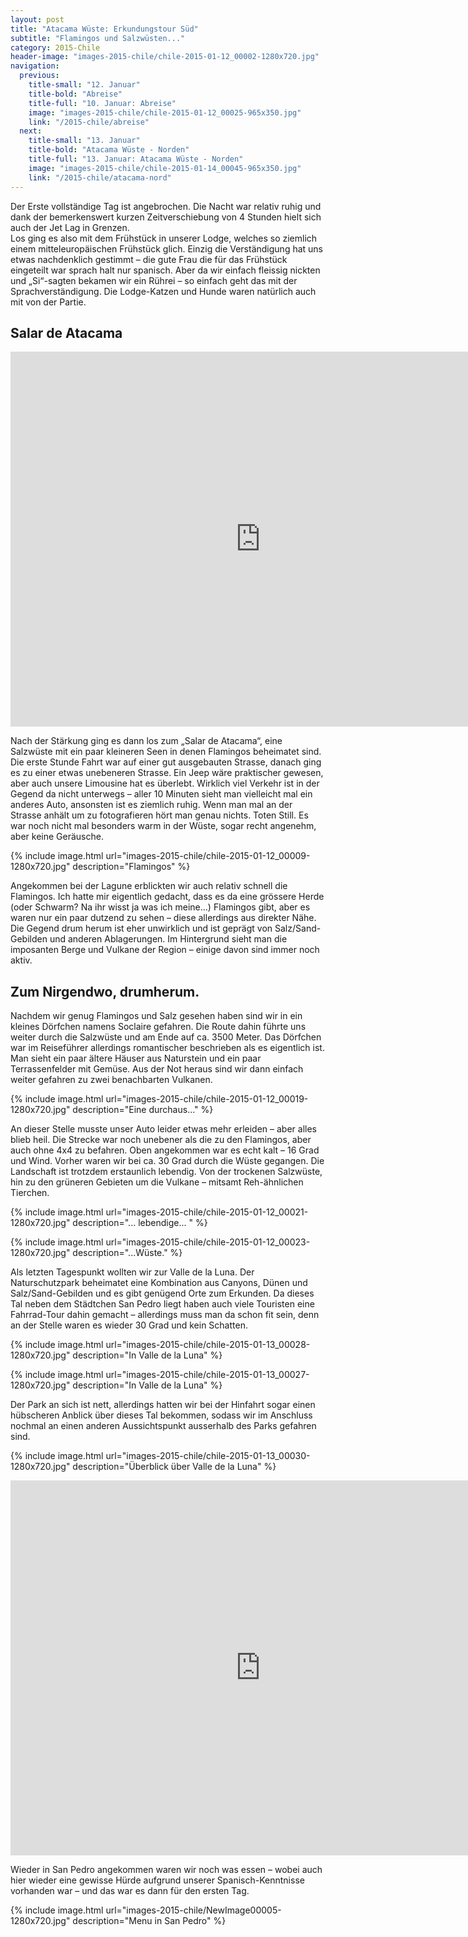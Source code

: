 ```yaml
---
layout: post
title: "Atacama Wüste: Erkundungstour Süd"
subtitle: "Flamingos und Salzwüsten..."
category: 2015-Chile
header-image: "images-2015-chile/chile-2015-01-12_00002-1280x720.jpg"
navigation:
  previous:
    title-small: "12. Januar"
    title-bold: "Abreise"
    title-full: "10. Januar: Abreise"
    image: "images-2015-chile/chile-2015-01-12_00025-965x350.jpg"
    link: "/2015-chile/abreise"
  next:
    title-small: "13. Januar"
    title-bold: "Atacama Wüste - Norden"
    title-full: "13. Januar: Atacama Wüste - Norden"
    image: "images-2015-chile/chile-2015-01-14_00045-965x350.jpg"
    link: "/2015-chile/atacama-nord"
---
```

Der Erste vollständige Tag ist angebrochen. Die Nacht war relativ ruhig und dank der bemerkenswert kurzen Zeitverschiebung von 4 Stunden hielt sich auch der Jet Lag in Grenzen.  
Los ging es also mit dem Frühstück in unserer Lodge, welches so ziemlich einem mitteleuropäischen Frühstück glich. Einzig die Verständigung hat uns etwas nachdenklich gestimmt – die gute Frau die für das Frühstück eingeteilt war sprach halt nur spanisch. Aber da wir einfach fleissig nickten und „Si“-sagten bekamen wir ein Rührei – so einfach geht das mit der Sprachverständigung. Die Lodge-Katzen und Hunde waren natürlich auch mit von der Partie.  

## Salar de Atacama

<iframe src="https://www.google.com/maps/embed?pb=!1m18!1m12!1m3!1d468341.0409702637!2d-68.24999999999999!3d-23.49959315!2m3!1f0!2f0!3f0!3m2!1i1024!2i768!4f13.1!3m3!1m2!1s0x96a8fa058ec18ecb%3A0xe467ef5c09abee71!2sSalar+de+Atacama%2C+San+Pedro+de+Atacama%2C+Regi%C3%B3n+de+Antofagasta%2C+Chile!5e0!3m2!1sde!2sch!4v1435513099731" width="800" height="600" frameborder="0" style="border:0" allowfullscreen></iframe>

Nach der Stärkung ging es dann los zum „Salar de Atacama“, eine Salzwüste mit ein paar kleineren Seen in denen Flamingos beheimatet sind. Die erste Stunde Fahrt war auf einer gut ausgebauten Strasse, danach ging es zu einer etwas unebeneren Strasse. Ein Jeep wäre praktischer gewesen, aber auch unsere Limousine hat es überlebt. Wirklich viel Verkehr ist in der Gegend da nicht unterwegs – aller 10 Minuten sieht man vielleicht mal ein anderes Auto, ansonsten ist es ziemlich ruhig. Wenn man mal an der Strasse anhält um zu fotografieren hört man genau nichts. Toten Still. Es war noch nicht mal besonders warm in der Wüste, sogar recht angenehm, aber keine Geräusche.  

{% include image.html url="images-2015-chile/chile-2015-01-12_00009-1280x720.jpg" description="Flamingos" %}

Angekommen bei der Lagune erblickten wir auch relativ schnell die Flamingos. Ich hatte mir eigentlich gedacht, dass es da eine grössere Herde (oder Schwarm? Na ihr wisst ja was ich meine…) Flamingos gibt, aber es waren nur ein paar dutzend zu sehen – diese allerdings aus direkter Nähe. Die Gegend drum herum ist eher unwirklich und ist geprägt von Salz/Sand-Gebilden und anderen Ablagerungen. Im Hintergrund sieht man die imposanten Berge und Vulkane der Region – einige davon sind immer noch aktiv.  

## Zum Nirgendwo, drumherum.

Nachdem wir genug Flamingos und Salz gesehen haben sind wir in ein kleines Dörfchen namens Soclaire gefahren. Die Route dahin führte uns weiter durch die Salzwüste und am Ende auf ca. 3500 Meter. Das Dörfchen war im Reiseführer allerdings romantischer beschrieben als es eigentlich ist. Man sieht ein paar ältere Häuser aus Naturstein und ein paar Terrassenfelder mit Gemüse. Aus der Not heraus sind wir dann einfach weiter gefahren zu zwei benachbarten Vulkanen.  

{% include image.html url="images-2015-chile/chile-2015-01-12_00019-1280x720.jpg" description="Eine durchaus..." %}

An dieser Stelle musste unser Auto leider etwas mehr erleiden – aber alles blieb heil. Die Strecke war noch unebener als die zu den Flamingos, aber auch ohne 4x4 zu befahren. Oben angekommen war es echt kalt – 16 Grad und Wind. Vorher waren wir bei ca. 30 Grad durch die Wüste gegangen. Die Landschaft ist trotzdem erstaunlich lebendig. Von der trockenen Salzwüste, hin zu den grüneren Gebieten um die Vulkane – mitsamt Reh-ähnlichen Tierchen.  

{% include image.html url="images-2015-chile/chile-2015-01-12_00021-1280x720.jpg" description="... lebendige... " %}

{% include image.html url="images-2015-chile/chile-2015-01-12_00023-1280x720.jpg" description="...Wüste." %}

Als letzten Tagespunkt wollten wir zur Valle de la Luna. Der Naturschutzpark beheimatet eine Kombination aus Canyons, Dünen und Salz/Sand-Gebilden und es gibt genügend Orte zum Erkunden. Da dieses Tal neben dem Städtchen San Pedro liegt haben auch viele Touristen eine Fahrrad-Tour dahin gemacht – allerdings muss man da schon fit sein, denn an der Stelle waren es wieder 30 Grad und kein Schatten.

{% include image.html url="images-2015-chile/chile-2015-01-13_00028-1280x720.jpg" description="In Valle de la Luna" %}

{% include image.html url="images-2015-chile/chile-2015-01-13_00027-1280x720.jpg" description="In Valle de la Luna" %}

Der Park an sich ist nett, allerdings hatten wir bei der Hinfahrt sogar einen hübscheren Anblick über dieses Tal bekommen, sodass wir im Anschluss nochmal an einen anderen Aussichtspunkt ausserhalb des Parks gefahren sind.

{% include image.html url="images-2015-chile/chile-2015-01-13_00030-1280x720.jpg" description="Überblick über Valle de la Luna" %}

<iframe src="https://www.google.com/maps/embed?pb=!1m18!1m12!1m3!1d3674.663916046917!2d-68.28799259999998!3d-22.925763899999993!2m3!1f0!2f0!3f0!3m2!1i1024!2i768!4f13.1!3m3!1m2!1s0x96a972ff8dc8582d%3A0x7ad176d2c4b12f43!2sValle+de+la+Luna!5e0!3m2!1sde!2sch!4v1435521541254" width="800" height="600" frameborder="0" style="border:0" allowfullscreen></iframe>

Wieder in San Pedro angekommen waren wir noch was essen – wobei auch hier wieder eine gewisse Hürde aufgrund unserer Spanisch-Kenntnisse vorhanden war – und das war es dann für den ersten Tag.

{% include image.html url="images-2015-chile/NewImage00005-1280x720.jpg" description="Menu in San Pedro" %}
